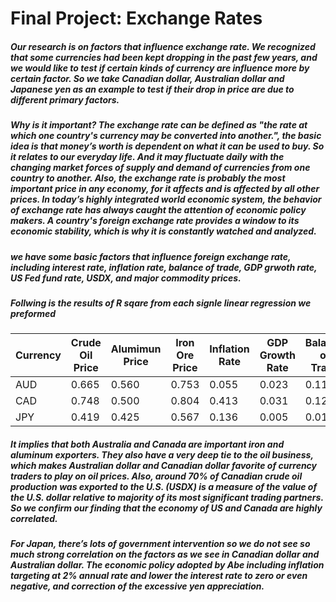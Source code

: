 # Final Project: Exchange Rates

##### Our research is on factors that influence exchange rate. We recognized that some currencies had been kept dropping in the past few years, and we would like to test if certain kinds of currency are influence more by certain factor. So we take Canadian dollar, Australian dollar and Japanese yen as an example to test if their drop in price are due to different primary factors. 

##### Why is it important? The exchange rate can be defined as "the rate at which one country's currency may be converted into another.", the basic idea is that money’s worth is dependent on what it can be used to buy. So it relates to our everyday life. And it may fluctuate daily with the changing market forces of supply and demand of currencies from one country to another. Also, the exchange rate is probably the most important price in any economy, for it affects and is affected by all other prices. In today’s highly integrated world economic system, the behavior of exchange rate has always caught the attention of economic policy makers. A country's foreign exchange rate provides a window to its economic stability, which is why it is constantly watched and analyzed.

##### we have some basic factors that influence foreign exchange rate, including interest rate, inflation rate, balance of trade, GDP grwoth rate, US Fed fund rate, USDX, and major commodity prices.

##### Follwing is the results of R sqare from each signle linear regression we preformed

| Currency | Crude Oil Price | Alumimun Price | Iron Ore Price | Inflation Rate | GDP Growth Rate | Balance of Trade | Interest Rate | USD Funds Rate | USDX  |
|----------|-----------------|----------------|----------------|----------------|-----------------|------------------|---------------|----------------|-------|
| AUD      | 0.665           | 0.560          | 0.753          | 0.055          | 0.023           | 0.110            | 0.694         | 0.032          | 0.778 |
| CAD      | 0.748           | 0.500          | 0.804          | 0.413          | 0.031           | 0.123            | 0.747         | 0.055          | 0.839 |
| JPY      | 0.419           | 0.425          | 0.567          | 0.136          | 0.005           | 0.011            | 0.000         | 0.015          | 0.559 |


##### It implies that both Australia and Canada are important iron and aluminum exporters. They also have a very deep tie to the oil business, which makes Australian dollar and Canadian dollar favorite of currency traders to play on oil prices. Also, around 70% of Canadian crude oil production was exported to the U.S. (USDX) is a measure of the value of the U.S. dollar relative to majority of its most significant trading partners. So we confirm our finding that the economy of US and Canada are highly correlated. 

##### For Japan, there’s lots of government intervention so we do not see so much strong correlation on the factors as we see in Canadian dollar and Australian dollar. The economic policy adopted by Abe including inflation targeting at 2% annual rate and lower the interest rate to zero or even negative, and correction of the excessive yen appreciation. 
